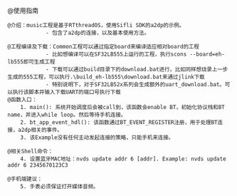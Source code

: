 @使用指南

    @介绍：music工程是基于RTthreadOS，使用Sifli SDK的a2dp的示例。
                - 包含了a2dp的连接，以及基本使用方法。
    
    @工程编译及下载：Common工程可以通过指定board来编译适应相对board的工程
                - 比如想编译可以在SF32LB555上运行的工程，执行scons --board=eh-lb555即可生成工程
                - 下载可以通过build目录下的download.bat进行，比如同样想烧录上一步生成的555工程，可以执行.\build_eh-lb555\download.bat来通过jlink下载
                - 特别说明下，对于SF32LB52x系列会生成额外的uart_download.bat。可以执行该脚本并输入下载UART的端口号执行下载
    @函数入口：
        1. main(): 系统开始调度后会被call到，该函数会enable BT，初始化协议栈和BT name，并进入while loop。然后等待手机连接。
        2. bt_app_event_hdl(): 该函数通过BT_EVENT_REGISTER注册，用于处理BT连接，a2dp相关的事件。
		3. 该Example没有任何主动发起连接的策略，只能手机来连接。

    @相关Shell命令：
        4. 设置蓝牙MAC地址：nvds update addr 6 [addr]. Example: nvds update addr 6 2345670123C3

    @手机端建议：
        5. 手表必须保证打开媒体音频。